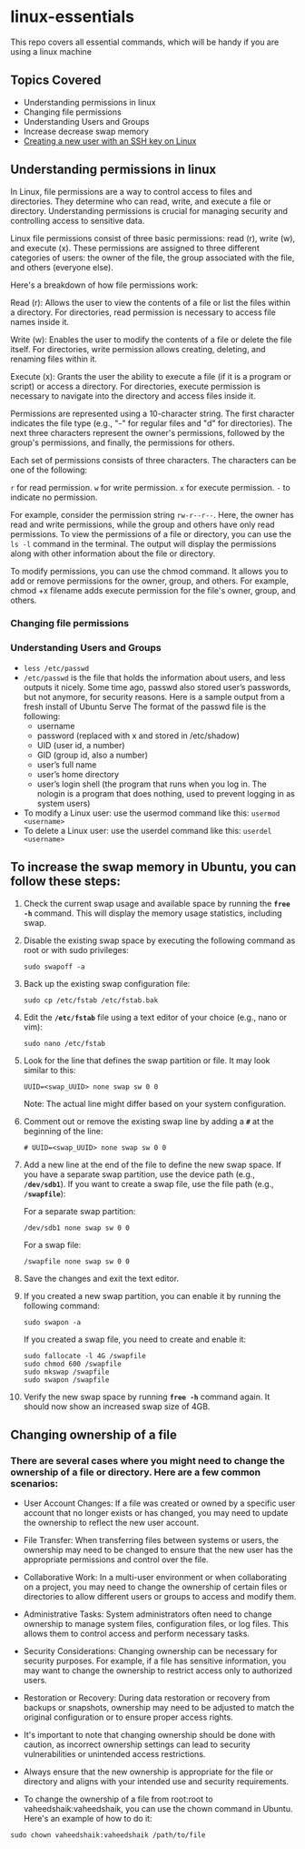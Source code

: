 # linux-essentials
This repo covers all essential commands, which will be handy if you are using a linux machine

## Topics Covered
- Understanding permissions in linux
- Changing file permissions
- Understanding Users and Groups
- Increase decrease swap memory
- <a href="https://humanwhocodes.com/snippets/2021/03/create-user-linux-ssh-key/"> Creating a new user with an SSH key on Linux <a/>


## Understanding permissions in linux
  In Linux, file permissions are a way to control access to files and directories. They determine who can read, write, and execute a file or directory. Understanding permissions is crucial for managing security and controlling access to sensitive data.

Linux file permissions consist of three basic permissions: read (r), write (w), and execute (x). These permissions are assigned to three different categories of users: the owner of the file, the group associated with the file, and others (everyone else).

Here's a breakdown of how file permissions work:

Read (r): Allows the user to view the contents of a file or list the files within a directory. For directories, read permission is necessary to access file names inside it.

Write (w): Enables the user to modify the contents of a file or delete the file itself. For directories, write permission allows creating, deleting, and renaming files within it.

Execute (x): Grants the user the ability to execute a file (if it is a program or script) or access a directory. For directories, execute permission is necessary to navigate into the directory and access files inside it.

Permissions are represented using a 10-character string. The first character indicates the file type (e.g., "-" for regular files and "d" for directories). The next three characters represent the owner's permissions, followed by the group's permissions, and finally, the permissions for others.

Each set of permissions consists of three characters. The characters can be one of the following:

`r` for read permission.
`w` for write permission.
`x` for execute permission.
`-` to indicate no permission.

For example, consider the permission string `rw-r--r--`. Here, the owner has read and write permissions, while the group and others have only read permissions.
To view the permissions of a file or directory, you can use the `ls -l` command in the terminal. The output will display the permissions along with other information about the file or directory.

To modify permissions, you can use the chmod command. It allows you to add or remove permissions for the owner, group, and others. For example, chmod +x filename adds execute permission for the file's owner, group, and others.

### Changing file permissions



### Understanding Users and Groups
 - `less /etc/passwd`
 - `/etc/passwd` is the file that holds the information about users, and less outputs it nicely. Some time ago, passwd also stored user’s passwords, but not           anymore, for security reasons. Here is a sample output from a fresh install of Ubuntu Serve
 The format of the passwd file is the following:
     - username
     - password (replaced with x and stored in /etc/shadow)
     - UID (user id, a number)
     - GID (group id, also a number)
     - user’s full name
     - user’s home directory
     - user’s login shell (the program that runs when you log in. The nologin is a program that does nothing, used to prevent logging in as system users)
 - To modify a Linux user: use the usermod command like this: `usermod <username>`
 - To delete a Linux user: use the userdel command like this: `userdel <username>`
 

## To increase the swap memory in Ubuntu, you can follow these steps:

1. Check the current swap usage and available space by running the **`free -h`** command. This will display the memory usage statistics, including swap.
2. Disable the existing swap space by executing the following command as root or with sudo privileges:
    
    ```
    sudo swapoff -a
    ```
    
3. Back up the existing swap configuration file:
    
    ```
    sudo cp /etc/fstab /etc/fstab.bak
    ```
    
4. Edit the **`/etc/fstab`** file using a text editor of your choice (e.g., nano or vim):
    
    ```
    sudo nano /etc/fstab
    ```
    
5. Look for the line that defines the swap partition or file. It may look similar to this:
    
    ```
    UUID=<swap_UUID> none swap sw 0 0
    
    ```
    
    Note: The actual line might differ based on your system configuration.
    
6. Comment out or remove the existing swap line by adding a **`#`** at the beginning of the line:
    
    ```
    # UUID=<swap_UUID> none swap sw 0 0
    ```
    
7. Add a new line at the end of the file to define the new swap space. If you have a separate swap partition, use the device path (e.g., **`/dev/sdb1`**). If you want to create a swap file, use the file path (e.g., **`/swapfile`**):
    
    For a separate swap partition:
    
    ```
    /dev/sdb1 none swap sw 0 0
    ```
    
    For a swap file:
    
    ```
    /swapfile none swap sw 0 0
    ```
    
8. Save the changes and exit the text editor.
9. If you created a new swap partition, you can enable it by running the following command:
    
    ```
    sudo swapon -a
    ```
    
    If you created a swap file, you need to create and enable it:
    
    ```
    sudo fallocate -l 4G /swapfile
    sudo chmod 600 /swapfile
    sudo mkswap /swapfile
    sudo swapon /swapfile
    ```
    
10. Verify the new swap space by running **`free -h`** command again. It should now show an increased swap size of 4GB.
  
 ## Changing ownership of a file
  
### There are several cases where you might need to change the ownership of a file or directory. Here are a few common scenarios:

 - User Account Changes: If a file was created or owned by a specific user account that no longer exists or has changed, you may need to update the ownership to reflect the new user account.
 - File Transfer: When transferring files between systems or users, the ownership may need to be changed to ensure that the new user has the appropriate permissions and control over the file. 
 - Collaborative Work: In a multi-user environment or when collaborating on a project, you may need to change the ownership of certain files or directories to allow different users or groups to access and modify them.
 - Administrative Tasks: System administrators often need to change ownership to manage system files, configuration files, or log files. This allows them to control access and perform necessary tasks.
 - Security Considerations: Changing ownership can be necessary for security purposes. For example, if a file has sensitive information, you may want to change the ownership to restrict access only to authorized users.
 - Restoration or Recovery: During data restoration or recovery from backups or snapshots, ownership may need to be adjusted to match the original configuration or to ensure proper access rights.
 - It's important to note that changing ownership should be done with caution, as incorrect ownership settings can lead to security vulnerabilities or unintended access restrictions.
 - Always ensure that the new ownership is appropriate for the file or directory and aligns with your intended use and security requirements.

 - To change the ownership of a file from root:root to vaheedshaik:vaheedshaik, you can use the chown command in Ubuntu. Here's an example of how to do it:

 ```
 sudo chown vaheedshaik:vaheedshaik /path/to/file
 ```
  






